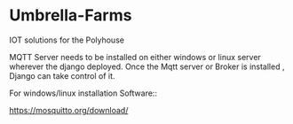 # Umbrella-Farms
IOT solutions for the Polyhouse

MQTT Server needs to be installed on either windows or linux server wherever the django deployed. 
Once the Mqtt server or Broker is installed , Django can take control of it.

For windows/linux installation Software::

https://mosquitto.org/download/

